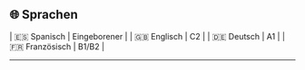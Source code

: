## 🌐 Sprachen

| 🇪🇸 Spanisch | Eingeborener | | 🇬🇧 Englisch | C2 | | 🇩🇪 Deutsch | A1 | | 🇫🇷 Französisch | B1/B2 |

---
